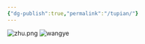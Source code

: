 ```yaml
---
{"dg-publish":true,"permalink":"/tupian/"}
---
```



![zhu.png](/img/user/zhu.png)
![wangye](https://i-blog.csdnimg.cn/blog_migrate/b962b64b1a203b2237fe652944c362bc.png)

